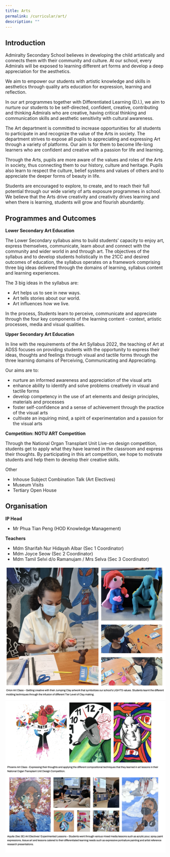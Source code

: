 ```yaml
---
title: Arts
permalink: /curricular/art/
description: ""
---
```

Introduction
------------

Admiralty Secondary School believes in developing the child artistically and connects them with their community and culture. At our school, every Admirals will be exposed to learning different art forms and develop a deep appreciation for the aesthetics.

  

We aim to empower our students with artistic knowledge and skills in aesthetics through quality arts education for expression, learning and reflection.

  

In our art programmes together with Differentiated Learning (D.I.), we aim to nurture our students to be self-directed, confident, creative, contributing and thinking Admirals who are creative, having critical thinking and communication skills and aesthetic sensitivity with cultural awareness.

  

The Art department is committed to increase opportunities for all students to participate in and recognize the value of the Arts in society. The department strives to expose all pupils to appreciating and expressing Art through a variety of platforms. Our aim is for them to become life-long learners who are confident and creative with a passion for life and learning.

  

Through the Arts, pupils are more aware of the values and roles of the Arts in society, thus connecting them to our history, culture and heritage. Pupils also learn to respect the culture, belief systems and values of others and to appreciate the deeper forms of beauty in life.

  

Students are encouraged to explore, to create, and to reach their full potential through our wide variety of arts exposure programmes in school. We believe that the Arts drive creativity and creativity drives learning and when there is learning, students will grow and flourish abundantly.

Programmes and Outcomes
-----------------------

**Lower Secondary Art Education**

The Lower Secondary syllabus aims to build students’ capacity to enjoy art, express themselves, communicate, learn about and connect with the community and wider world in and through art. The objectives of the syllabus and to develop students holistically in the 21CC and desired outcomes of education, the syllabus operates on a framework comprising three big ideas delivered through the domains of learning, syllabus content and learning experiences.

  

The 3 big ideas in the syllabus are:

*   Art helps us to see in new ways.
*   Art tells stories about our world.
*   Art influences how we live.

  

In the process, Students learn to perceive, communicate and appreciate through the four key components of the learning content - context, artistic processes, media and visual qualities.

  

  

**Upper Secondary Art Education**

In line with the requirements of the Art Syllabus 2022, the teaching of Art at ADSS focuses on providing students with the opportunity to express their ideas, thoughts and feelings through visual and tactile forms through the three learning domains of Perceiving, Communicating and Appreciating.

  

Our aims are to:

*   nurture an informed awareness and appreciation of the visual arts
*   enhance ability to identify and solve problems creatively in visual and tactile forms
*   develop competency in the use of art elements and design principles, materials and processes
*   foster self-confidence and a sense of achievement through the practice of the visual arts
*   cultivate an inquiring mind, a spirit of experimentation and a passion for the visual arts

  

  

**Competition: NOTU ART Competition**

Through the National Organ Transplant Unit Live-on design competition, students get to apply what they have learned in the classroom and express their thoughts. By participating in this art competition, we hope to motivate students and help them to develop their creative skills.

  

Other

*   Inhouse Subject Combination Talk (Art Electives)
*   Museum Visits
*   Tertiary Open House

Organisation
------------

**IP Head**

*   Mr Phua Tian Peng (HOD Knowledge Management)

  

**Teachers**

*   Mdm Sharifah Nur Hidayah Albar (Sec 1 Coordinator)
*   Mdm Joyce Seow (Sec 2 Coordinator)
*   Mdm Tamil Selvi d/o Ramanujam / Mrs Selva (Sec 3 Coordinator)

![](/images/art.png)
![](/images/art2.png)